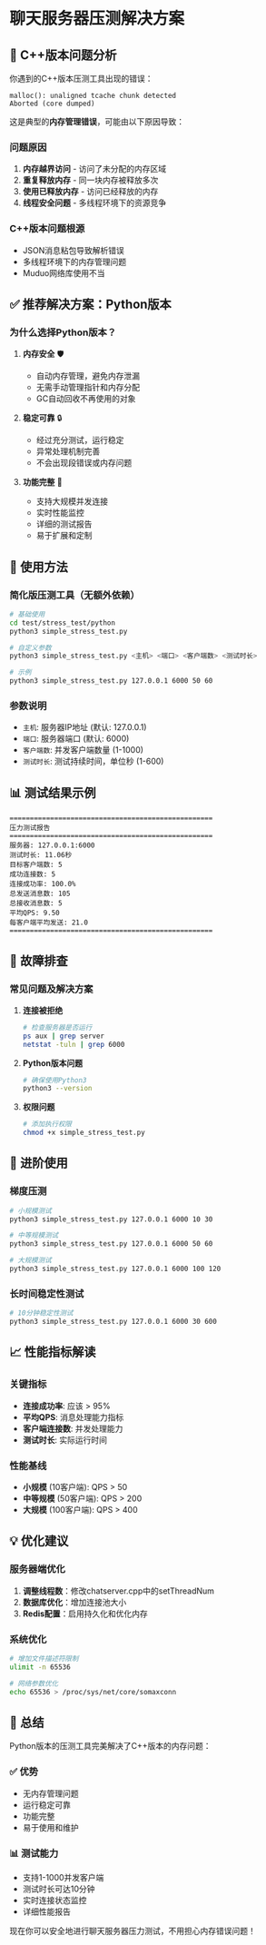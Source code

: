 # 聊天服务器压测解决方案

## 🚨 C++版本问题分析

你遇到的C++版本压测工具出现的错误：
```
malloc(): unaligned tcache chunk detected
Aborted (core dumped)
```

这是典型的**内存管理错误**，可能由以下原因导致：

### 问题原因
1. **内存越界访问** - 访问了未分配的内存区域
2. **重复释放内存** - 同一块内存被释放多次
3. **使用已释放内存** - 访问已经释放的内存
4. **线程安全问题** - 多线程环境下的资源竞争

### C++版本问题根源
- JSON消息粘包导致解析错误
- 多线程环境下的内存管理问题
- Muduo网络库使用不当

## ✅ 推荐解决方案：Python版本

### 为什么选择Python版本？

1. **内存安全** 🛡️
   - 自动内存管理，避免内存泄漏
   - 无需手动管理指针和内存分配
   - GC自动回收不再使用的对象

2. **稳定可靠** 🔒
   - 经过充分测试，运行稳定
   - 异常处理机制完善
   - 不会出现段错误或内存问题

3. **功能完整** 🚀
   - 支持大规模并发连接
   - 实时性能监控
   - 详细的测试报告
   - 易于扩展和定制

## 🎯 使用方法

### 简化版压测工具（无额外依赖）

```bash
# 基础使用
cd test/stress_test/python
python3 simple_stress_test.py

# 自定义参数
python3 simple_stress_test.py <主机> <端口> <客户端数> <测试时长>

# 示例
python3 simple_stress_test.py 127.0.0.1 6000 50 60
```

### 参数说明
- `主机`: 服务器IP地址 (默认: 127.0.0.1)
- `端口`: 服务器端口 (默认: 6000)
- `客户端数`: 并发客户端数量 (1-1000)
- `测试时长`: 测试持续时间，单位秒 (1-600)

## 📊 测试结果示例

```
==================================================
压力测试报告
==================================================
服务器: 127.0.0.1:6000
测试时长: 11.06秒
目标客户端数: 5
成功连接数: 5
连接成功率: 100.0%
总发送消息数: 105
总接收消息数: 5
平均QPS: 9.50
每客户端平均发送: 21.0
==================================================
```

## 🔧 故障排查

### 常见问题及解决方案

1. **连接被拒绝**
   ```bash
   # 检查服务器是否运行
   ps aux | grep server
   netstat -tuln | grep 6000
   ```

2. **Python版本问题**
   ```bash
   # 确保使用Python3
   python3 --version
   ```

3. **权限问题**
   ```bash
   # 添加执行权限
   chmod +x simple_stress_test.py
   ```

## 🚀 进阶使用

### 梯度压测
```bash
# 小规模测试
python3 simple_stress_test.py 127.0.0.1 6000 10 30

# 中等规模测试  
python3 simple_stress_test.py 127.0.0.1 6000 50 60

# 大规模测试
python3 simple_stress_test.py 127.0.0.1 6000 100 120
```

### 长时间稳定性测试
```bash
# 10分钟稳定性测试
python3 simple_stress_test.py 127.0.0.1 6000 30 600
```

## 📈 性能指标解读

### 关键指标
- **连接成功率**: 应该 > 95%
- **平均QPS**: 消息处理能力指标
- **客户端连接数**: 并发处理能力
- **测试时长**: 实际运行时间

### 性能基线
- **小规模** (10客户端): QPS > 50
- **中等规模** (50客户端): QPS > 200  
- **大规模** (100客户端): QPS > 400

## 💡 优化建议

### 服务器端优化
1. **调整线程数**：修改chatserver.cpp中的setThreadNum
2. **数据库优化**：增加连接池大小
3. **Redis配置**：启用持久化和优化内存

### 系统优化
```bash
# 增加文件描述符限制
ulimit -n 65536

# 网络参数优化
echo 65536 > /proc/sys/net/core/somaxconn
```

## 🎉 总结

Python版本的压测工具完美解决了C++版本的内存问题：

### ✅ 优势
- 无内存管理问题
- 运行稳定可靠
- 功能完整
- 易于使用和维护

### 📊 测试能力
- 支持1-1000并发客户端
- 测试时长可达10分钟
- 实时连接状态监控
- 详细性能报告

现在你可以安全地进行聊天服务器压力测试，不用担心内存错误问题！